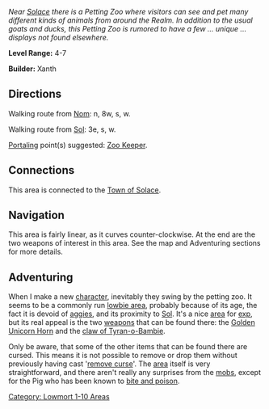 *Near [Solace](:Category:_Town_Of_Solace.md "wikilink") there is a
Petting Zoo where visitors can see and pet many different kinds of
animals from around the Realm. In addition to the usual goats and ducks,
this Petting Zoo is rumored to have a few ... unique ... displays not
found elsewhere.*

**Level Range:** 4-7

**Builder:** Xanth

## Directions

Walking route from [Nom](Nom.md "wikilink"): n, 8w, s, w.

Walking route from [Sol](Sol.md "wikilink"): 3e, s, w.

[Portaling](Portal.md "wikilink") point(s) suggested: [Zoo
Keeper](Zoo_Keeper.md "wikilink").

## Connections

This area is connected to the [Town of
Solace](:Category:_Town_Of_Solace.md "wikilink").

## Navigation

This area is fairly linear, as it curves counter-clockwise. At the end
are the two weapons of interest in this area. See the map and
Adventuring sections for more details.

## Adventuring

When I make a new [character](:Category:_Characters.md "wikilink"),
inevitably they swing by the petting zoo. It seems to be a commonly run
[lowbie area](:Category:_Lowmort_1-10_Areas.md "wikilink"), probably
because of its age, the fact it is devoid of
[aggies](Aggressive_Mobs.md "wikilink"), and its proximity to
[Sol](Sol.md "wikilink"). It's a nice
[area](:Category:_Areas.md "wikilink") for
[exp](Experience_Points.md "wikilink"), but its real appeal is the two
[weapons](:Category:_Melee_Weapons.md "wikilink") that can be found
there: the [Golden Unicorn Horn](Golden_Unicorn_Horn.md "wikilink") and
the [claw of Tyran-o-Bambie](Claw_Of_Tyran-O-Bambie.md "wikilink").

Only be aware, that some of the other items that can be found there are
cursed. This means it is not possible to remove or drop them without
previously having cast '[remove curse](Remove_Curse.md "wikilink")'. The
[area](:Category:_Areas.md "wikilink") itself is very straightforward,
and there aren't really any surprises from the
[mobs](:Category:_Mobs.md "wikilink"), except for the Pig who has been
known to [bite and poison](Biting_Mobs.md "wikilink").

[Category: Lowmort 1-10 Areas](Category:_Lowmort_1-10_Areas "wikilink")
